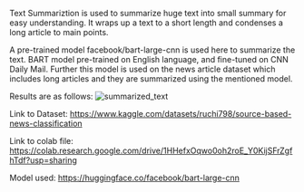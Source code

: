 Text Summariztion is used to summarize huge text into small summary for easy understanding. 
It wraps up a text to a short length and condenses a long article to main points.

A pre-trained model facebook/bart-large-cnn is used here to summarize the text. BART model pre-trained on English language, and fine-tuned on CNN Daily Mail.
Further this model is used on the news article dataset which includes long articles and they are summarized using the mentioned model.

Results are as follows:
![summarized_text](https://user-images.githubusercontent.com/47853977/166142580-a2f0e03b-ed93-4750-8a7e-13d266b4c0ed.png)

Link to Dataset: https://www.kaggle.com/datasets/ruchi798/source-based-news-classification

Link to colab file: https://colab.research.google.com/drive/1HHefxOqwo0oh2roE_Y0KijSFrZgfhTdf?usp=sharing

Model used: https://huggingface.co/facebook/bart-large-cnn

